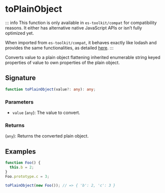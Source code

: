# toPlainObject

::: info
This function is only available in `es-toolkit/compat` for compatibility reasons. It either has alternative native JavaScript APIs or isn’t fully optimized yet.

When imported from `es-toolkit/compat`, it behaves exactly like lodash and provides the same functionalities, as detailed [here](../../../compatibility.md).
:::

Converts value to a plain object flattening inherited enumerable string keyed properties of value to own properties of the plain object.

## Signature

```typescript
function toPlainObject(value?: any): any;
```

### Parameters

- `value` (`any`): The value to convert.

### Returns

(`any`): Returns the converted plain object.

## Examples

```typescript
function Foo() {
  this.b = 2;
}
Foo.prototype.c = 3;

toPlainObject(new Foo()); // => { 'b': 2, 'c': 3 }
```
